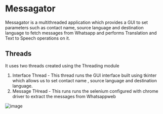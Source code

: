 # Messagator
Messagator is a multithreaded application which provides a GUI to set parameters such as contact name, source language and destination language to fetch messages from Whatsapp and performs Translation and Text to Speech operations on it.

## Threads
It uses two threads created using the Threading module
1. Interface Thread - This thread runs the GUI interface built using tkinter which allows us to set contact name , source language and destination language.
2. Message THread - This runs runs the selenium configured with chrome driver to extract the messages from Whatsappweb

![image](https://user-images.githubusercontent.com/75805927/210992848-091b095e-1e8a-4a1f-9a6f-dbc1da2ea5b4.png)
